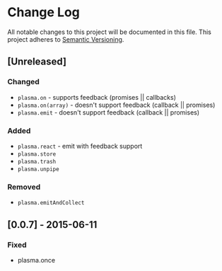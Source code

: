 # Change Log
All notable changes to this project will be documented in this file.
This project adheres to [Semantic Versioning](http://semver.org/).

## [Unreleased]

### Changed
- `plasma.on` - supports feedback (promises || callbacks)
- `plasma.on(array)` - doesn't support feedback (callback || promises)
- `plasma.emit` - doesn't support feedback (callback || promises)

### Added
- `plasma.react` - emit with feedback support
- `plasma.store`
- `plasma.trash`
- `plasma.unpipe`

### Removed
- `plasma.emitAndCollect`

## [0.0.7] - 2015-06-11
### Fixed
- plasma.once

